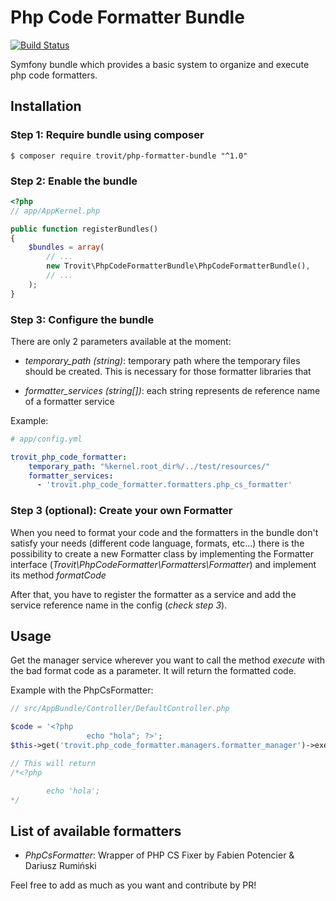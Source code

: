 # Php Code Formatter Bundle
[![Build Status](https://secure.travis-ci.org/trovit/php-code-formatter-bundle.png)](http://travis-ci.org/trovit/php-code-formatter-bundle) 

Symfony bundle which provides a basic system to organize and execute php code formatters.

## Installation

### Step 1: Require bundle using composer

```Shell
$ composer require trovit/php-formatter-bundle "^1.0"
```


### Step 2: Enable the bundle

```php
<?php
// app/AppKernel.php

public function registerBundles()
{
    $bundles = array(
        // ...
        new Trovit\PhpCodeFormatterBundle\PhpCodeFormatterBundle(),
        // ...
    );
}
```

### Step 3: Configure the bundle  

There are only 2 parameters available at the moment:

- *temporary_path* _(string)_: temporary path where the temporary files should be created. This is necessary for those formatter libraries that

- *formatter_services* _(string[])_: each string represents de reference name of a formatter service

Example:
```yaml
# app/config.yml

trovit_php_code_formatter:
    temporary_path: "%kernel.root_dir%/../test/resources/"
    formatter_services:
      - 'trovit.php_code_formatter.formatters.php_cs_formatter'
```
### Step 3 (optional): Create your own Formatter

When you need to format your code and the formatters in the bundle don't satisfy your needs (different code language, formats, etc...) there is the possibility to create a new Formatter class by implementing the Formatter interface (_Trovit\PhpCodeFormatter\Formatters\Formatter_) and implement its method *formatCode*

After that, you have to register the formatter as a service and add the service reference name in the config (_check step 3_).


## Usage

Get the manager service wherever you want to call the method *execute* with the bad format code as a parameter. It will return the formatted code.

Example with the PhpCsFormatter:
```php
// src/AppBundle/Controller/DefaultController.php

$code = '<?php                    
                 echo "hola"; ?>';
$this->get('trovit.php_code_formatter.managers.formatter_manager')->execute($code);

// This will return
/*<?php

        echo 'hola';
*/
```

## List of available formatters

- *PhpCsFormatter*: Wrapper of PHP CS Fixer by Fabien Potencier & Dariusz Rumiński


Feel free to add as much as you want and contribute by PR!
